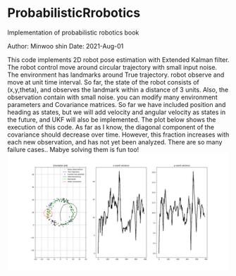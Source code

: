 # ProbabilisticRrobotics
Implementation of probabilistic robotics book

Author: Minwoo shin
Date: 2021-Aug-01

This code implements 2D robot pose estimation with Extended Kalman filter. The robot control move around circular trajectory with small input noise. The environment has landmarks around True trajectory. robot observe and move at unit time interval. So far, the state of the robot consists of (x,y,theta), and observes the landmark within a distance of 3 units. Also, the observation contain with small noise. you can modify many environment parameters and Covariance matrices. So far we have included position and heading as states, but we will add velocity and angular velocity as states in the future, and UKF will also be implemented.
The plot below shows the execution of this code. As far as I know, the diagonal component of the covariance should decrease over time. However, this fraction increases with each new observation, and has not yet been analyzed.
There are so many failure cases.. Mabye solving them is fun too!
![figure1](./figures/EKF.png)